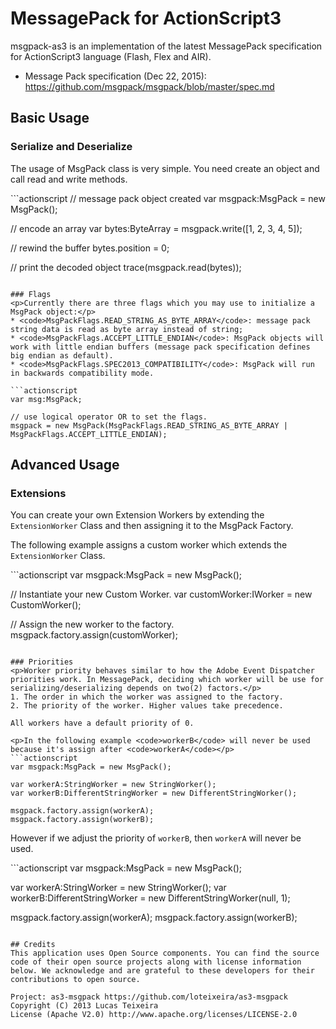 # MessagePack for ActionScript3
<p>msgpack-as3 is an implementation of the latest MessagePack specification for ActionScript3 language (Flash, Flex and AIR).</p>

* Message Pack specification (Dec 22, 2015): <https://github.com/msgpack/msgpack/blob/master/spec.md>


## Basic Usage
### Serialize and Deserialize
<p>The usage of MsgPack class is very simple. You need create an object and call read and write methods.</p>
```actionscript
// message pack object created
var msgpack:MsgPack = new MsgPack();

// encode an array
var bytes:ByteArray = msgpack.write([1, 2, 3, 4, 5]);

// rewind the buffer
bytes.position = 0;

// print the decoded object
trace(msgpack.read(bytes));
```

### Flags
<p>Currently there are three flags which you may use to initialize a MsgPack object:</p>
* <code>MsgPackFlags.READ_STRING_AS_BYTE_ARRAY</code>: message pack string data is read as byte array instead of string;
* <code>MsgPackFlags.ACCEPT_LITTLE_ENDIAN</code>: MsgPack objects will work with little endian buffers (message pack specification defines big endian as default).
* <code>MsgPackFlags.SPEC2013_COMPATIBILITY</code>: MsgPack will run in backwards compatibility mode.

```actionscript
var msg:MsgPack;

// use logical operator OR to set the flags.
msgpack = new MsgPack(MsgPackFlags.READ_STRING_AS_BYTE_ARRAY | MsgPackFlags.ACCEPT_LITTLE_ENDIAN);
```

## Advanced Usage
### Extensions
<p>You can create your own Extension Workers by extending the <code>ExtensionWorker</code> Class and then assigning it to the MsgPack Factory.</p>

<p>The following example assigns a custom worker which extends the <code>ExtensionWorker</code> Class.</p>
```actionscript
var msgpack:MsgPack = new MsgPack();

// Instantiate your new Custom Worker.
var customWorker:IWorker = new CustomWorker();

// Assign the new worker to the factory.
msgpack.factory.assign(customWorker);
```

### Priorities
<p>Worker priority behaves similar to how the Adobe Event Dispatcher priorities work. In MessagePack, deciding which worker will be use for serializing/deserializing depends on two(2) factors.</p>
1. The order in which the worker was assigned to the factory.
2. The priority of the worker. Higher values take precedence.

All workers have a default priority of 0.

<p>In the following example <code>workerB</code> will never be used because it's assign after <code>workerA</code></p>
```actionscript
var msgpack:MsgPack = new MsgPack();

var workerA:StringWorker = new StringWorker();
var workerB:DifferentStringWorker = new DifferentStringWorker();

msgpack.factory.assign(workerA);
msgpack.factory.assign(workerB);
```

<p>However if we adjust the priority of <code>workerB</code>, then <code>workerA</code> will never be used.</p>
```actionscript
var msgpack:MsgPack = new MsgPack();

var workerA:StringWorker = new StringWorker();
var workerB:DifferentStringWorker = new DifferentStringWorker(null, 1);

msgpack.factory.assign(workerA);
msgpack.factory.assign(workerB);
```

## Credits
This application uses Open Source components. You can find the source code of their open source projects along with license information below. We acknowledge and are grateful to these developers for their contributions to open source.

Project: as3-msgpack https://github.com/loteixeira/as3-msgpack  
Copyright (C) 2013 Lucas Teixeira  
License (Apache V2.0) http://www.apache.org/licenses/LICENSE-2.0  

